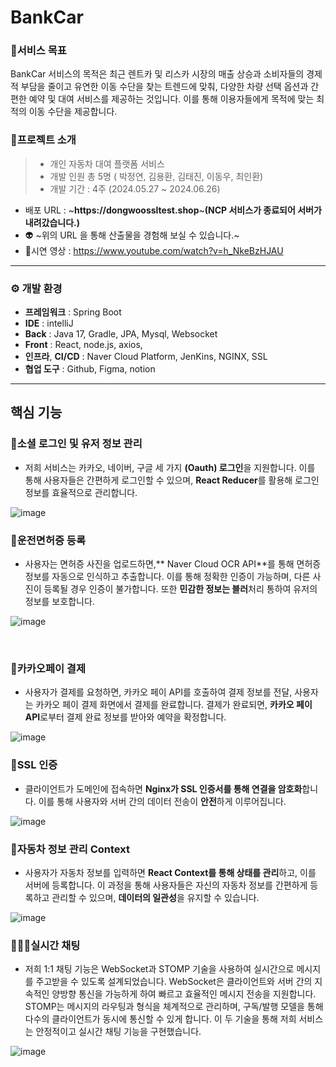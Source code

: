# BankCar

### 🎯서비스 목표
BankCar 서비스의 목적은 최근 렌트카 및 리스카 시장의 매출 상승과 소비자들의 경제적 부담을 줄이고 유연한 이동 수단을 찾는 트렌드에 맞춰, 다양한 차량 선택 옵션과 간편한 예약 및 대여 서비스를 제공하는 것입니다. 이를 통해 이용자들에게 목적에 맞는 최적의 이동 수단을 제공합니다.

### 📌프로젝트 소개  
> - 개인 자동차 대여 플랫폼 서비스
> - 개발 인원 총 5명 ( 박정연, 김용환, 김태진, 이동우, 최인환)
> - 개발 기간 : 4주 (2024.05.27 ~ 2024.06.26) 
- 배포 URL : ~__https://dongwoossltest.shop__~**(NCP 서비스가 종료되어 서버가 내려갔습니다.)**
- 👽 ~위의 URL 을 통해 산출물을 경험해 보실 수 있습니다.~
- 🎥시연 영상 : https://www.youtube.com/watch?v=h_NkeBzHJAU
---
### ⚙️ 개발 환경
- **프레임워크** : Spring Boot
- **IDE** : intelliJ
- **Back** : Java 17, Gradle,  JPA, Mysql, Websocket
- **Front** : React, node.js, axios, 
- **인프라**, **CI/CD** : Naver Cloud Platform, JenKins, NGINX, SSL
- **협업 도구** : Github, Figma, notion

---
## 핵심 기능
 ### 👦소셜 로그인 및 유저 정보 관리
- 저희 서비스는 카카오, 네이버, 구글 세 가지 **(Oauth) 로그인**을 지원합니다. 이를 통해 사용자들은 간편하게 로그인할 수 있으며, **React Reducer**를 활용해 로그인 정보를 효율적으로 관리합니다.​
 
![image](https://github.com/JungYeon22/BankCar/assets/105910143/09300497-d587-43be-a2ff-31d301e001ca)


### 🚗운전면허증 등록
- 사용자는 면허증 사진을 업로드하면,** Naver Cloud OCR API**를 통해 면허증 정보를 자동으로 인식하고 추출합니다. 이를 통해 정확한 인증이 가능하며, 다른 사진이 등록될 경우 인증이 불가합니다. 또한 **민감한 정보는 블러**처리 통하여 유저의 정보를 보호합니다.

![image](https://github.com/JungYeon22/BankCar/assets/105910143/a047f331-db4f-477b-8156-b42ee564eeee)

  ​
### 💸카카오페이 결제
-  사용자가 결제를 요청하면, 카카오 페이 API를 호출하여 결제 정보를 전달, 사용자는 카카오 페이 결제 화면에서 결제를 완료합니다. 결제가 완료되면, **카카오 페이 API**로부터 결제 완료 정보를 받아와 예약을 확정합니다.​

![image](https://github.com/JungYeon22/BankCar/assets/105910143/c1a28941-661c-48d2-b3ea-0956de19ec16)

  
### 🔐SSL 인증 
- 클라이언트가 도메인에 접속하면 **Nginx가 SSL 인증서를 통해 연결을 암호화**합니다. 이를 통해 사용자와 서버 간의 데이터 전송이 **안전**하게 이루어집니다.​

![image](https://github.com/JungYeon22/BankCar/assets/105910143/c7b19a5f-cd25-423f-9f94-8ff8121e643d)

  
### 📰자동차 정보 관리 Context
-  사용자가 자동차 정보를 입력하면 **React Context를 통해 상태를 관리**하고, 이를 서버에 등록합니다. 이 과정을 통해 사용자들은 자신의 자동차 정보를 간편하게 등록하고 관리할 수 있으며, **데이터의 일관성**을 유지할 수 있습니다.

 ![image](https://github.com/JungYeon22/BankCar/assets/105910143/516c6068-3723-482f-a155-21701fbb47c4)


### 🧑‍🤝‍🧑실시간 채팅
- 저희 1:1 채팅 기능은 WebSocket과 STOMP 기술을 사용하여 실시간으로 메시지를 주고받을 수 있도록 설계되었습니다. WebSocket은 클라이언트와 서버 간의 지속적인 양방향 통신을 가능하게 하여 빠르고 효율적인 메시지 전송을 지원합니다. STOMP는 메시지의 라우팅과 형식을 체계적으로 관리하며, 구독/발행 모델을 통해 다수의 클라이언트가 동시에 통신할 수 있게 합니다. 이 두 기술을 통해 저희 서비스는 안정적이고 실시간 채팅 기능을 구현했습니다.​

 ![image](https://github.com/JungYeon22/BankCar/assets/105910143/3241f7d7-925c-4f4d-a2eb-1803a0665dcb)





